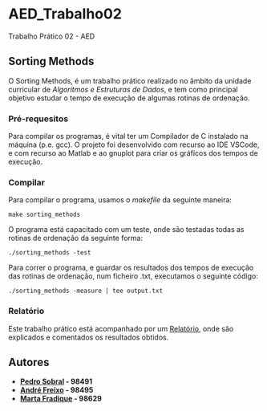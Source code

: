 # AED_Trabalho02
Trabalho Prático 02 - AED

## Sorting Methods
O Sorting Methods, é um trabalho prático realizado no âmbito da unidade curricular de *Algoritmos e Estruturas de Dados*, e tem
como principal objetivo estudar o tempo de execução de algumas rotinas de ordenação.

### Pré-requesitos 
Para compilar os programas, é vital ter um Compilador de C instalado na máquina (p.e. gcc).
O projeto foi desenvolvido com recurso ao IDE VSCode, e com recurso ao Matlab e ao gnuplot para criar os gráficos dos tempos de execução. 

### Compilar
Para compilar o programa, usamos o *makefile* da seguinte maneira:
```
make sorting_methods
```

O programa está capacitado com um teste, onde são testadas todas as rotinas de ordenação da seguinte forma:
```
./sorting_methods -test
```

Para correr o programa, e guardar os resultados dos tempos de execução das rotinas de ordenação, num 
ficheiro .txt, executamos o seguinte código:
```
./sorting_methods -measure | tee output.txt
```

### Relatório
Este trabalho prático está acompanhado por um [Relatório](/Relatório), onde são explicados e comentados os resultados obtidos.

## Autores

 - **[Pedro Sobral](https://github.com/TheScorpoi) - 98491**
 - **[André Freixo](https://github.com/andre180701) - 98495**
 - **[Marta Fradique](https://github.com/MartaFradique) - 98629**
